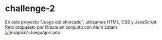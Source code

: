# challenge-2
En este proyecto "Juego del ahorcado", utilizamos HTML, CSS y JavaScript. Reto propuesto por Oracle en conjunto con Alura Latam. 
![insignia2-JuegoAjorcado](https://user-images.githubusercontent.com/108428212/198196081-356db1e8-3b53-4844-8128-afba25ebc376.png)

